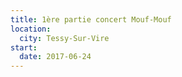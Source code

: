 ```yaml
---
title: 1ère partie concert Mouf-Mouf
location:
  city: Tessy-Sur-Vire
start:
  date: 2017-06-24
---
```

